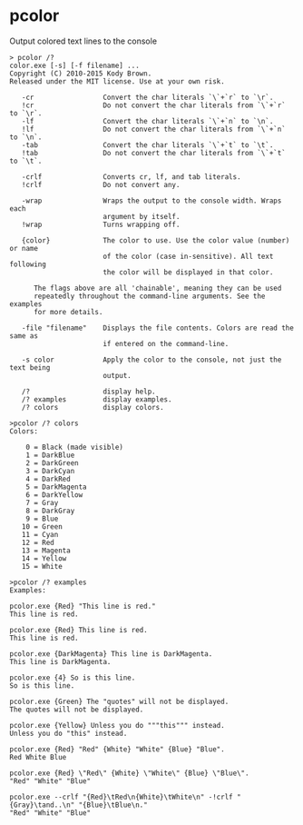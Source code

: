 pcolor
======

Output colored text lines to the console

    > pcolor /?
    color.exe [-s] [-f filename] ...
    Copyright (C) 2010-2015 Kody Brown.
    Released under the MIT license. Use at your own risk.
    
       -cr                 Convert the char literals `\`+`r` to `\r`.
       !cr                 Do not convert the char literals from `\`+`r` to `\r`.
       -lf                 Convert the char literals `\`+`n` to `\n`.
       !lf                 Do not convert the char literals from `\`+`n` to `\n`.
       -tab                Convert the char literals `\`+`t` to `\t`.
       !tab                Do not convert the char literals from `\`+`t` to `\t`.
    
       -crlf               Converts cr, lf, and tab literals.
       !crlf               Do not convert any.
    
       -wrap               Wraps the output to the console width. Wraps each 
                           argument by itself.
       !wrap               Turns wrapping off.
    
       {color}             The color to use. Use the color value (number) or name 
                           of the color (case in-sensitive). All text following 
                           the color will be displayed in that color.
    
          The flags above are all 'chainable', meaning they can be used 
          repeatedly throughout the command-line arguments. See the examples 
          for more details.
    
       -file "filename"    Displays the file contents. Colors are read the same as 
                           if entered on the command-line.
    
       -s color            Apply the color to the console, not just the text being 
                           output.
    
       /?                  display help.
       /? examples         display examples.
       /? colors           display colors.

    >pcolor /? colors
    Colors:
    
        0 = Black (made visible)
        1 = DarkBlue
        2 = DarkGreen
        3 = DarkCyan
        4 = DarkRed
        5 = DarkMagenta
        6 = DarkYellow
        7 = Gray
        8 = DarkGray
        9 = Blue
       10 = Green
       11 = Cyan
       12 = Red
       13 = Magenta
       14 = Yellow
       15 = White

    >pcolor /? examples
    Examples:
    
    pcolor.exe {Red} "This line is red."
    This line is red.
    
    pcolor.exe {Red} This line is red.
    This line is red.
    
    pcolor.exe {DarkMagenta} This line is DarkMagenta.
    This line is DarkMagenta.
    
    pcolor.exe {4} So is this line.
    So is this line.
    
    pcolor.exe {Green} The "quotes" will not be displayed.
    The quotes will not be displayed.
    
    pcolor.exe {Yellow} Unless you do """this""" instead.
    Unless you do "this" instead.
    
    pcolor.exe {Red} "Red" {White} "White" {Blue} "Blue".
    Red White Blue
    
    pcolor.exe {Red} \"Red\" {White} \"White\" {Blue} \"Blue\".
    "Red" "White" "Blue"
    
    pcolor.exe --crlf "{Red}\tRed\n{White}\tWhite\n" -!crlf "{Gray}\tand..\n" "{Blue}\tBlue\n."
    "Red" "White" "Blue"

